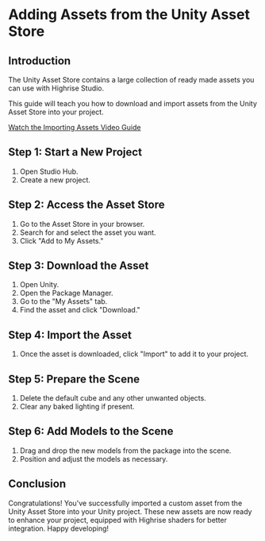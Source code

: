 # Adding Assets from the Unity Asset Store

## Introduction

The Unity Asset Store contains a large collection of ready made assets you can use with Highrise Studio. 

This guide will teach you how to download and import assets from the Unity Asset Store into your project.

[Watch the Importing Assets Video Guide](https://www.youtube.com/watch?v=MltrDeGAwXk)

## Step 1: Start a New Project

1. Open Studio Hub.
2. Create a new project.

## Step 2: Access the Asset Store

1. Go to the Asset Store in your browser.
2. Search for and select the asset you want.
3. Click "Add to My Assets."

## Step 3: Download the Asset

1. Open Unity.
2. Open the Package Manager.
3. Go to the "My Assets" tab.
4. Find the asset and click "Download."

## Step 4: Import the Asset

1. Once the asset is downloaded, click "Import" to add it to your project.

## Step 5: Prepare the Scene

1. Delete the default cube and any other unwanted objects.
2. Clear any baked lighting if present.

## Step 6: Add Models to the Scene

1. Drag and drop the new models from the package into the scene.
2. Position and adjust the models as necessary.

## Conclusion

Congratulations! You've successfully imported a custom asset from the Unity Asset Store into your Unity project. These new assets are now ready to enhance your project, equipped with Highrise shaders for better integration. Happy developing!
